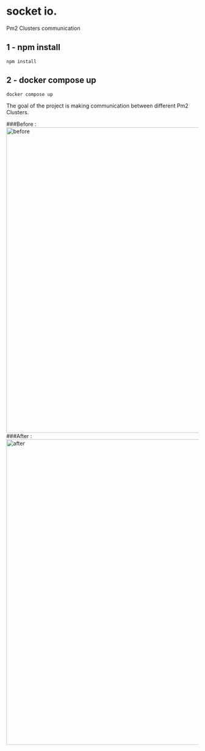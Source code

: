 # socket io. 
Pm2 Clusters communication

## 1 - npm install

```
npm install
```
## 2 - docker compose up

```
docker compose up
```

The goal of the project is making communication between different Pm2 Clusters.

###Before :
<img align="left" src="https://i.ibb.co/MBxwDfx/Screen-Shot-2021-10-02-at-12-49-23.png" alt="before" width="800"/>
<br><br>
###After :
<img align="left" src="https://i.ibb.co/QvyDZ1G/Screen-Shot-2021-10-09-at-11-39-10.png" alt="after" width="800"/>

